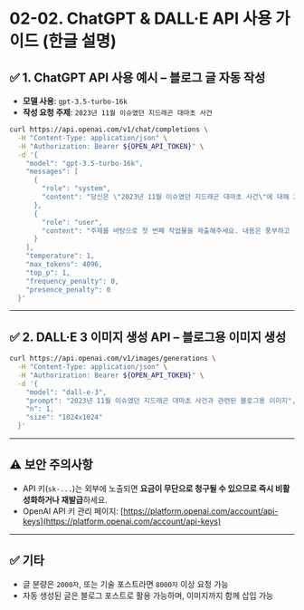 # 02-02. ChatGPT & DALL·E API 사용 가이드 (한글 설명)

## ✅ 1. ChatGPT API 사용 예시 – 블로그 글 자동 작성

- **모델 사용**: `gpt-3.5-turbo-16k`
- **작성 요청 주제**: `2023년 11월 이슈였던 지드래곤 대마초 사건`

```bash
curl https://api.openai.com/v1/chat/completions \
  -H "Content-Type: application/json" \
  -H "Authorization: Bearer ${OPEN_API_TOKEN}" \
  -d '{
    "model": "gpt-3.5-turbo-16k",
    "messages": [
      {
        "role": "system",
        "content": "당신은 \"2023년 11월 이슈였던 지드래곤 대마초 사건\"에 대해 2000자 이상의 블로그 마크다운 포스트를 작성하는 작가입니다. HTML 형식으로 작성해주세요."
      },
      {
        "role": "user",
        "content": "주제를 바탕으로 첫 번째 작업물을 제출해주세요. 내용은 풍부하고 사실 기반이어야 합니다."
      }
    ],
    "temperature": 1,
    "max_tokens": 4096,
    "top_p": 1,
    "frequency_penalty": 0,
    "presence_penalty": 0
  }'
```

---

## ✅ 2. DALL·E 3 이미지 생성 API – 블로그용 이미지 생성

```bash
curl https://api.openai.com/v1/images/generations \
  -H "Content-Type: application/json" \
  -H "Authorization: Bearer ${OPEN_API_TOKEN}" \
  -d '{
    "model": "dall-e-3",
    "prompt": "2023년 11월 이슈였던 지드래곤 대마초 사건과 관련된 블로그용 이미지",
    "n": 1,
    "size": "1024x1024"
  }'
```

---

## ⚠️ 보안 주의사항

- API 키(`sk-...`)는 외부에 노출되면 **요금이 무단으로 청구될 수 있으므로 즉시 비활성화하거나 재발급**하세요.
- OpenAI API 키 관리 페이지: [https://platform.openai.com/account/api-keys](https://platform.openai.com/account/api-keys)

---

## ✅ 기타

- 글 분량은 `2000자`, 또는 기술 포스트라면 `8000자` 이상 요청 가능
- 자동 생성된 글은 블로그 포스트로 활용 가능하며, 이미지까지 함께 삽입 가능